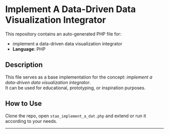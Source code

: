 # Implement A Data-Driven Data Visualization Integrator

This repository contains an auto-generated PHP file for:

- implement a data-driven data visualization integrator
- **Language**: PHP

## Description

This file serves as a base implementation for the concept: *implement a data-driven data visualization integrator*.  
It can be used for educational, prototyping, or inspiration purposes.

## How to Use

Clone the repo, open `stao_implement_a_dat.php` and extend or run it according to your needs.

---


